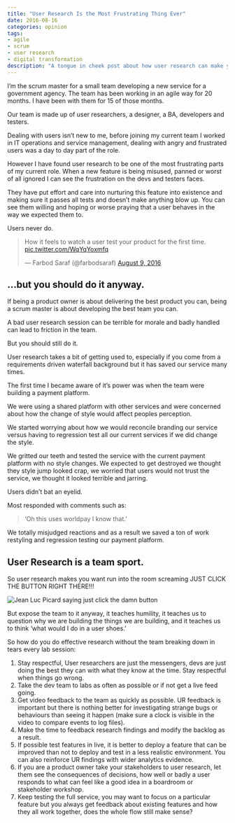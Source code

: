 ```yaml
---
title: "User Research Is the Most Frustrating Thing Ever"
date: 2016-08-16
categories: opinion
tags:
- agile
- scrum
- user research
- digital transformation
description: "A tongue in cheek post about how user research can make your team feel, but you should do it anyway."
---
```


I’m the scrum master for a small team developing a new service for a government agency. The team has been working in an agile way for 20 months. I have been with them for 15 of those months.

Our team is made up of user researchers, a designer, a BA, developers and testers.

Dealing with users isn’t new to me, before joining my current team I worked in IT operations and service management, dealing with angry and frustrated users was a day to day part of the role.

However I have found user research to be one of the most frustrating parts of my current role.
When a new feature is being misused, panned or worst of all ignored I can see the frustration on the devs and testers faces.

They have put effort and care into nurturing this feature into existence and making sure it passes all tests and doesn’t make anything blow up. You can see them willing and hoping or worse praying that a user behaves in the way we expected them to.

Users never do.

<blockquote class="twitter-tweet"><p lang="en" dir="ltr">How it feels to watch a user test your product for the first time. <a href="https://t.co/WqYqYoxmfq">pic.twitter.com/WqYqYoxmfq</a></p>&mdash; Farbod Saraf (@farbodsaraf) <a href="https://twitter.com/farbodsaraf/status/762858067218149376?ref_src=twsrc%5Etfw">August 9, 2016</a></blockquote> <script async src="https://platform.twitter.com/widgets.js" charset="utf-8"></script>

## …but you should do it anyway.

If being a product owner is about delivering the best product you can, being a scrum master is about developing the best team you can.

A bad user research session can be terrible for morale and badly handled can lead to friction in the team.

But you should still do it.

User research takes a bit of getting used to, especially if you come from a requirements driven waterfall background but it has saved our service many times.

The first time I became aware of it’s power was when the team were building a payment platform.

We were using a shared platform with other services and were concerned about how the change of style would affect peoples perception.

We started worrying about how we would reconcile branding our service versus having to regression test all our current services if we did change the style.

We gritted our teeth and tested the service with the current payment platform with no style changes. We expected to get destroyed we thought they style jump looked crap, we worried that users would not trust the service, we thought it looked terrible and jarring.

Users didn’t bat an eyelid.

Most responded with comments such as:

> ‘Oh this uses worldpay I know that.’

We totally misjudged reactions and as a result we saved a ton of work restyling and regression testing our payment platform.

## User Research is a team sport.

So user research makes you want run into the room screaming JUST CLICK THE BUTTON RIGHT THERE!!!

![](/images/picard-click-the-button.jpeg "Jean Luc Picard saying just click the damn button")

But expose the team to it anyway, it teaches humility, it teaches us to question why we are building the things we are building, and it teaches us to think ‘what would I do in a user shoes.’

So how do you do effective research without the team breaking down in tears every lab session:

1. Stay respectful, User researchers are just the messengers, devs are just doing the best they can with what they know at the time. Stay respectful when things go wrong.
2. Take the dev team to labs as often as possible or if not get a live feed going.
3. Get video feedback to the team as quickly as possible. UR feedback is important but there is nothing better for investigating strange bugs or behaviours than seeing it happen (make sure a clock is visible in the video to compare events to log files).
4. Make the time to feedback research findings and modify the backlog as a result.
5. If possible test features in live, it is better to deploy a feature that can be improved than not to deploy and test in a less realistic environment. You can also reinforce UR findings with wider analytics evidence.
6. If you are a product owner take your stakeholders to user research, let them see the consequences of decisions, how well or badly a user responds to what can feel like a good idea in a boardroom or stakeholder workshop.
7. Keep testing the full service, you may want to focus on a particular feature but you always get feedback about existing features and how they all work together, does the whole flow still make sense?